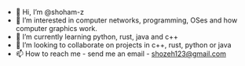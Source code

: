 - 👋 Hi, I’m @shoham-z
- 👀 I’m interested in computer networks, programming, OSes and how computer graphics work.
- 🌱 I’m currently learning python, rust, java and c++
- 💞️ I’m looking to collaborate on projects in c++, rust, python or java
- 📫 How to reach me - send me an email - shozeh123@gmail.com

<!---
shoham-z/shoham-z is a ✨ special ✨ repository because its `README.md` (this file) appears on your GitHub profile.
You can click the Preview link to take a look at your changes.
--->
